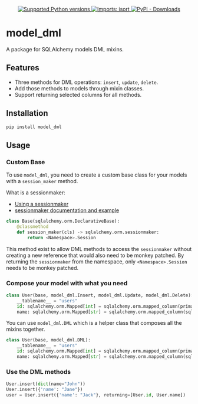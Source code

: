 <p align="center">
    <a href="https://pypi.org/project/model_dml" target="_blank">
        <img src="https://img.shields.io/pypi/pyversions/model_dml.svg?color=%2334D058" alt="Supported Python versions">
    </a>
    <a href="https://pycqa.github.io/isort/" target="_blank">
        <img src="https://img.shields.io/badge/%20imports-isort-%231674b1?style=flat&labelColor=ef8336" alt="Imports: isort">
    </a>
    <a href="https://pypi.org/project/model_dml" target="_blank">
        <img src="https://img.shields.io/pypi/dm/model_dml" alt="PyPI - Downloads">
    </a>
</p>

# model_dml

A package for SQLAlchemy models DML mixins.

## Features

- Three methods for DML operations: `insert`, `update`, `delete`.
- Add those methods to models through mixin classes.
- Support returning selected columns for all methods.

## Installation

```bash
pip install model_dml
```

## Usage

### Custom Base

To use `model_dml`, you need to create a custom base class for your models with a `session_maker`
method.

What is a sessionmaker:
- [Using a sessionmaker][Using a sessionmaker]
- [sessionmaker documentation and example][sessionmaker documentation and example]

```python
class Base(sqlalchemy.orm.DeclarativeBase):
    @classmethod
    def session_maker(cls) -> sqlalchemy.orm.sessionmaker:
        return <Namespace>.Session
```

This method exist to allow DML methods to access the `sessionmaker` without creating a new reference
that would also need to be monkey patched. By returning the `sessionmaker` from the namespace, only
`<Namespace>.Session` needs to be monkey patched.

### Compose your model with what you need

```python
class User(base, model_dml.Insert, model_dml.Update, model_dml.Delete):
    __tablename__ = "users"
    id: sqlalchemy.orm.Mapped[int] = sqlalchemy.orm.mapped_column(primary_key=True)
    name: sqlalchemy.orm.Mapped[str] = sqlalchemy.orm.mapped_column(sqlalchemy.String(30))
```

You can use `model_dml.DML` which is a helper class that composes all the mixins together.

```python
class User(base, model_dml.DML):
    __tablename__ = "users"
    id: sqlalchemy.orm.Mapped[int] = sqlalchemy.orm.mapped_column(primary_key=True)
    name: sqlalchemy.orm.Mapped[str] = sqlalchemy.orm.mapped_column(sqlalchemy.String(30))
```

### Use the DML methods

```python
User.insert(dict(name="John"))
User.insert({'name': "Jane"})
user = User.insert({'name': "Jack"}, returning=[User.id, User.name])
```

[Using a sessionmaker]: https://docs.sqlalchemy.org/en/20/orm/session_basics.html#using-a-sessionmaker
[sessionmaker documentation and example]: https://docs.sqlalchemy.org/en/20/orm/session_api.html#sqlalchemy.orm.sessionmaker